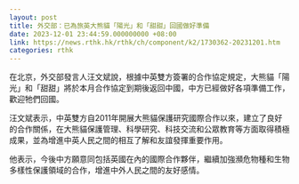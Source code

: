 ```yaml
---
layout: post
title: 外交部：已為旅英大熊貓「陽光」和「甜甜」回國做好準備
date: 2023-12-01 23:44:59.000000000 +08:00
link: https://news.rthk.hk/rthk/ch/component/k2/1730362-20231201.htm
categories: rthk
---
```


在北京，外交部發言人汪文斌說，根據中英雙方簽署的合作協定規定，大熊貓「陽光」和「甜甜」將於本月合作協定到期後返回中國，中方已經做好各項準備工作，歡迎牠們回國。

汪文斌表示，中英雙方自2011年開展大熊貓保護研究國際合作以來，建立了良好的合作關係，在大熊貓保護管理、科學研究、科技交流和公眾教育等方面取得積極成果，並為增進中英人民之間的相互了解和友誼發揮重要作用。

他表示，今後中方願意同包括英國在內的國際合作夥伴，繼續加強瀕危物種和生物多樣性保護領域的合作，增進中外人民之間的友好感情。
